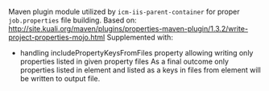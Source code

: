 Maven plugin module utilized by `icm-iis-parent-container` for proper `job.properties` file building.
Based on:
http://site.kuali.org/maven/plugins/properties-maven-plugin/1.3.2/write-project-properties-mojo.html
Supplemented with:
* handling includePropertyKeysFromFiles property allowing writing only properties listed in given property files
As a final outcome only properties listed in <include> element and listed as a keys in files from <includePropertyKeysFromFiles> element will be written to output file. 

